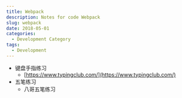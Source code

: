 ```yaml
---
title: Webpack
description: Notes for code Webpack
slug: webpack
date: 2018-05-01
categories:
  - Development Category
tags:
  - Development
---
```


- 键盘手指练习
    - [https://www.typingclub.com/](https://www.typingclub.com/)
- 五笔练习
    - 八哥五笔练习